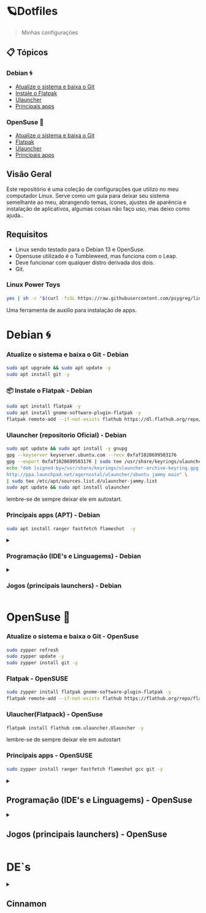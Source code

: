 # 🪐Dotfiles

> Minhas configurações

## 📋 Tópicos
### Debian 🌀
- [Atualize o sistema e baixa o Git](#atualize-o-sistema-e-baixa-o-git---debian)
- [Instale o Flatpak](#instale-o-flatpak---debian)
- [Ulauncher](#ulauncher-repositorio-oficial---debian)
- [Principais apps](#principais-apps-apt---debian)


<div></div>

### OpenSuse 🦎
- [Atualize o sistema e baixa o Git](#atualize-o-sistema-e-baixa-o-git---opensuse)
- [Flatpak](#flatpak---opensuse)
- [Ulauncher](#ulaucherflatpack---opensuse)
- [Principais apps](#principais-apps---opensuse)



## Visão Geral 

Este repositório é uma coleção de configurações que utilizo no meu computador Linux. Serve como um guia para deixar seu sistema semelhante ao meu, abrangendo temas, ícones, ajustes de aparência e instalação de aplicativos, algumas coisas não faço uso, mas deixo como ajuda..

## Requisitos

  - Linux sendo testado para o Debian 13 e OpenSuse.
  - Opensuse utilizado é o Tumbleweed, mas funciona com o Leap. 
  - Deve funcionar com qualquer distro derivada dos dois.
  - Git.

### Linux Power Toys 
```bash
yes | sh -c "$(curl -fsSL https://raw.githubusercontent.com/psygreg/linuxtoys/master/install.sh)"
```
Uma ferramenta de auxilio para instalação de apps.

# Debian 🌀

### Atualize o sistema e baixa o Git - Debian
```bash
sudo apt upgrade && sudo apt update -y 
sudo apt install git -y
```

### 📦 Instale o Flatpak - Debian
```bash
sudo apt install flatpak -y
sudo apt install gnome-software-plugin-flatpak -y
flatpak remote-add --if-not-exists flathub https://dl.flathub.org/repo/flathub.flatpakrepo
```

### Ulauncher (repositorio Oficial) - Debian
```bash
sudo apt update && sudo apt install -y gnupg
gpg --keyserver keyserver.ubuntu.com --recv 0xfaf1020699503176
gpg --export 0xfaf1020699503176 | sudo tee /usr/share/keyrings/ulauncher-archive-keyring.gpg > /dev/null
echo "deb [signed-by=/usr/share/keyrings/ulauncher-archive-keyring.gpg] \
http://ppa.launchpad.net/agornostal/ulauncher/ubuntu jammy main" \
| sudo tee /etc/apt/sources.list.d/ulauncher-jammy.list
sudo apt update && sudo apt install ulauncher
```
lembre-se de sempre deixar ele em autostart.

### Principais apps (APT) - Debian
```bash
sudo apt install ranger fastfetch flameshot  -y
```


<details> <summary> <h3> Programação (IDE's e Linguagems) - Debian  </summary>
    
  ### Vscode (repositorio Oficial)
  ```bash
      sudo apt install wget gpg -y
      wget -qO- https://packages.microsoft.com/keys/microsoft.asc | gpg --dearmor > packages.microsoft.gpg
      sudo install -o root -g root -m 644 packages.microsoft.gpg /usr/share/keyrings/
      sudo sh -c 'echo "deb [arch=amd64 signed-by=/usr/share/keyrings/packages.microsoft.gpg] \
      https://packages.microsoft.com/repos/code stable main" > /etc/apt/sources.list.d/vscode.list'
      rm -f packages.microsoft.gpg
      sudo apt update
      sudo apt install code -y
  ```
  ## Vscode (Extensões)
  ```bash
  code --install-extension ms-vscode.cpptools
  code --install-extension ms-vscode.cpptools-extension-pack
  code --install-extension franneck94.c-cpp-runner
  code --install-extension ms-vscode.cmake-tools
  code --install-extension ecmel.vscode-html-css
  code --install-extension ritwickdey.liveserver
  code --install-extension enkia.tokyo-night
  code --install-extension bmewburn.vscode-intelephense-clie  
  code --disable-extension GitHub.copilot
  code --disable-extension @builtin php
  ```

  ### Java (OpenJDK completo)
   ```bash
   sudo apt install default-jdk -y
   ```
  ### Python 
  ```bash
  sudo apt install python3 python3-pip python3-venv python3-dev build-essential -y
  ```
  ### C/C++ 
  ```bash
  sudo apt install build-essential gdb -y
  ```
  ### PHP (LAMP)
  ```bash
  sudo apt install apache2 mariadb-server php libapache2-mod-php php-mysql -y
  sudo systemctl enable apache2 mariadb
  sudo systemctl start apache2 mariadb
  sudo chmod 777 /var/www/html

  ```
  ### PostgreSQL 
  ```bash
  sudo apt install postgresql -y 
  ```

  ### Geany (IDE)
  ```bash
  sudo apt install geany -y
  ```

  ### Micro (Text Editor)
  sudo apt install micro -y

  ### Todas.
   ```bash
   sudo apt install -y wget gpg
   wget -qO- https://packages.microsoft.com/keys/microsoft.asc | gpg --dearmor > packages.microsoft.gpg
   sudo install -o root -g root -m 644 packages.microsoft.gpg /usr/share/keyrings/
   sudo sh -c 'echo "deb [arch=amd64 signed-by=/usr/share/keyrings/packages.microsoft.gpg] \
   https://packages.microsoft.com/repos/code stable main" > /etc/apt/sources.list.d/vscode.list'
   rm -f packages.microsoft.gpg
   sudo apt update
   sudo apt install -y code default-jdk python3 python3-pip python3-venv python3-dev build-essential gdb apache2 mariadb-server php libapache2-mod-php php-mysql postgresql geany micro
   sudo systemctl enable --now apache2 mariadb
   sudo chmod 777 /var/www/html
  ```
</details>

<details> <summary> <h3> Jogos (principais launchers) - Debian </summary>

  ### Steam (ativa os repositorios non-free e baixa steam)
  ```bash
  sudo dpkg --add-architecture i386
  sudo apt update
  sudo apt install steam -y
  ```
  ### Heroic Laucher (epic games)
  ```bash
  flatpak install flathub com.heroicgameslauncher.hgl
  sudo reboot
  ```
  ### Minecraft (prism Launcher)
  ```bash
  flatpak install flathub org.prismlauncher.PrismLauncher
  ```
  ### Roblox (Sober)
  ```bash
  flatpak install flathub org.vinegarhq.Sober
  ```
</details>


# OpenSuse 🦎 

### Atualize o sistema e baixa o Git - OpenSuse
```bash
sudo zypper refresh
sudo zypper update -y
sudo zypper install git -y
```

### Flatpak - OpenSUSE
```bash
sudo zypper install flatpak gnome-software-plugin-flatpak -y
flatpak remote-add --if-not-exists flathub https://flathub.org/repo/flathub.flatpakrepo
```
### Ulaucher(Flatpack) - OpenSuse
```bash
flatpak install flathub com.ulauncher.Ulauncher -y
```
lembre-se de sempre deixar ele em autostart

### Principais apps - OpenSUSE
```bash
sudo zypper install ranger fastfetch flameshot gcc git -y
```

<details> <summary> <h2> Programação (IDE's e Linguagems) - OpenSuse </summary> 


### Vscode - OpenSuse
```bash
zypper ar -cf https://download.opensuse.org/repositories/devel:/tools:/ide:/vscode/openSUSE_Tumbleweed devel_tools_ide_vscode
zypper in code
```

## Vscode (Extensões)
```bash
code --install-extension ms-vscode.cpptools
code --install-extension ms-vscode.cpptools-extension-pack
code --install-extension franneck94.c-cpp-runner
code --install-extension ms-vscode.cmake-tools
code --install-extension ecmel.vscode-html-css
code --install-extension ritwickdey.liveserver
code --install-extension enkia.tokyo-night
code --install-extension bmewburn.vscode-intelephense-clie  
code --disable-extension GitHub.copilot
code --disable-extension @builtin php
```
### Java
```bash
sudo zypper install java-17-openjdk -y
```

### Python
```bash
sudo zypper install python3 python3-pip python3-venv python3-devel gcc make -y
```

### C/C++
```bash
sudo zypper install gcc gcc-c++ gdb make -y
```

### PHP (LAMP)
```bash
sudo zypper install apache2 mariadb mariadb-tools php7 php7-mysql apache2-mod_php7 -y
sudo systemctl enable apache2
sudo systemctl start apache2
sudo systemctl enable mariadb
sudo systemctl start mariadb
sudo chmod 777 /srv/www/htdocs
```

### PostgreSQL
```bash
sudo zypper install postgresql-server postgresql-contrib -y
sudo systemctl enable postgresql
sudo systemctl start postgresql
```
### Config PSQL
```bash
sudo -i -u postgres
psql 
```
```psql
ALTER USER postgres PASSWORD 'senha';
```


### Geany
```bash
sudo zypper install geany -y
```

### Micro
```bash
sudo zypper install micro -y
```

### Todas
```bash
zypper ar -cf https://download.opensuse.org/repositories/devel:/tools:/ide:/vscode/openSUSE_Tumbleweed devel_tools_ide_vscode
zypper in code
code --install-extension ms-vscode.cpptools
code --install-extension ms-vscode.cpptools-extension-pack
code --install-extension franneck94.c-cpp-runner
code --install-extension ms-vscode.cmake-tools
code --install-extension ecmel.vscode-html-css
code --install-extension ritwickdey.liveserver
code --install-extension enkia.tokyo-night
code --install-extension bmewburn.vscode-intelephense-clie
code --disable-extension GitHub.copilot
code --disable-extension @builtin php
sudo zypper install -y java-17-openjdk python3 python3-pip python3-venv python3-devel gcc gcc-c++ gdb make apache2 mariadb mariadb-tools php7 php7-mysql apache2-mod_php7 postgresql-server postgresql-contrib geany micro-editor
sudo systemctl enable --now apache2
sudo systemctl enable --now mariadb
sudo systemctl enable --now postgresql
sudo chmod 777 /srv/www/htdocs

```
</details>

<details>
  <summary> <h2> Jogos (principais launchers) - OpenSuse </h2> </summary>

### Steam
```bash
sudo zypper install steam -y
```

### Heroic Launcher
```bash
flatpak install flathub com.heroicgameslauncher.hgl -y
sudo reboot
```

### Minecraft (Prism Launcher)
```bash
flatpak install flathub org.prismlauncher.PrismLauncher -y
```

### Roblox (Sober)
```bash
flatpak install flathub org.vinegarhq.Sober -y
```
</details>

# DE`s
<details>
  <summary> <h2> Cinnamon </h2> </summary>

  ## Prints

  <p align="center">
    <img src="./Debian/prints/print1.png" width="350">
    <img src="./Debian/prints/print2.png" width="350">
    <img src="./Debian/prints/print3.png" width="350">
    <img src="./Debian/prints/print4.png" width="350">
    <img src="./Debian/prints/print5.png" width="350">
  </p>

</details>
